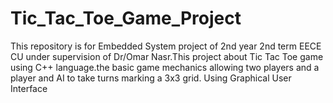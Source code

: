 # Tic_Tac_Toe_Game_Project
This repository is for Embedded System project of 2nd year 2nd term EECE CU under supervision of Dr/Omar Nasr.This project about Tic Tac Toe game using C++ language.the basic game mechanics allowing two players and a player and AI to take turns marking a 3x3 grid. Using Graphical User Interface 
